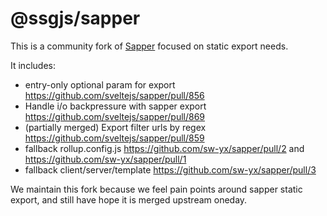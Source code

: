 # @ssgjs/sapper

This is a community fork of [Sapper](https://sapper.svelte.dev) focused on static export needs.

It includes:

- entry-only optional param for export https://github.com/sveltejs/sapper/pull/856
- Handle i/o backpressure with sapper export https://github.com/sveltejs/sapper/pull/869
- (partially merged) Export filter urls by regex https://github.com/sveltejs/sapper/pull/859
- fallback rollup.config.js https://github.com/sw-yx/sapper/pull/2 and https://github.com/sw-yx/sapper/pull/1
- fallback client/server/template https://github.com/sw-yx/sapper/pull/3

We maintain this fork because we feel pain points around sapper static export, and still have hope it is merged upstream oneday.
